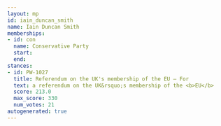 ```yaml
---
layout: mp
id: iain_duncan_smith
name: Iain Duncan Smith
memberships:
- id: con
  name: Conservative Party
  start: 
  end: 
stances:
- id: PW-1027
  title: Referendum on the UK's membership of the EU — For
  text: a referendum on the UK&rsquo;s membership of the <b>EU</b>
  score: 213.0
  max_score: 330
  num_votes: 21
autogenerated: true
---
```

